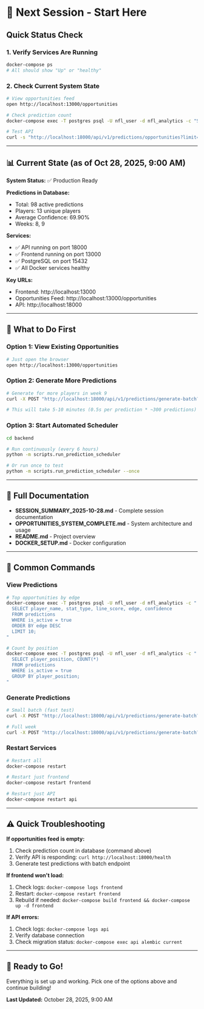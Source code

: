 # 🚀 Next Session - Start Here

## Quick Status Check

### 1. Verify Services Are Running
```bash
docker-compose ps
# All should show "Up" or "healthy"
```

### 2. Check Current System State
```bash
# View opportunities feed
open http://localhost:13000/opportunities

# Check prediction count
docker-compose exec -T postgres psql -U nfl_user -d nfl_analytics -c "SELECT COUNT(*) FROM predictions WHERE is_active = true;"

# Test API
curl -s "http://localhost:18000/api/v1/predictions/opportunities?limit=5" | jq '.count'
```

---

## 📊 Current State (as of Oct 28, 2025, 9:00 AM)

**System Status:** ✅ Production Ready

**Predictions in Database:**
- Total: 98 active predictions
- Players: 13 unique players
- Average Confidence: 69.90%
- Weeks: 8, 9

**Services:**
- ✅ API running on port 18000
- ✅ Frontend running on port 13000
- ✅ PostgreSQL on port 15432
- ✅ All Docker services healthy

**Key URLs:**
- Frontend: http://localhost:13000
- Opportunities Feed: http://localhost:13000/opportunities
- API: http://localhost:18000

---

## 🎯 What to Do First

### Option 1: View Existing Opportunities
```bash
# Just open the browser
open http://localhost:13000/opportunities
```

### Option 2: Generate More Predictions
```bash
# Generate for more players in week 9
curl -X POST "http://localhost:18000/api/v1/predictions/generate-batch?week=9&season=2025&max_players=50"

# This will take 5-10 minutes (0.5s per prediction * ~300 predictions)
```

### Option 3: Start Automated Scheduler
```bash
cd backend

# Run continuously (every 6 hours)
python -m scripts.run_prediction_scheduler

# Or run once to test
python -m scripts.run_prediction_scheduler --once
```

---

## 📖 Full Documentation

- **SESSION_SUMMARY_2025-10-28.md** - Complete session documentation
- **OPPORTUNITIES_SYSTEM_COMPLETE.md** - System architecture and usage
- **README.md** - Project overview
- **DOCKER_SETUP.md** - Docker configuration

---

## 🔧 Common Commands

### View Predictions
```bash
# Top opportunities by edge
docker-compose exec -T postgres psql -U nfl_user -d nfl_analytics -c "
  SELECT player_name, stat_type, line_score, edge, confidence
  FROM predictions
  WHERE is_active = true
  ORDER BY edge DESC
  LIMIT 10;
"

# Count by position
docker-compose exec -T postgres psql -U nfl_user -d nfl_analytics -c "
  SELECT player_position, COUNT(*)
  FROM predictions
  WHERE is_active = true
  GROUP BY player_position;
"
```

### Generate Predictions
```bash
# Small batch (fast test)
curl -X POST "http://localhost:18000/api/v1/predictions/generate-batch?week=9&season=2025&max_players=5"

# Full week
curl -X POST "http://localhost:18000/api/v1/predictions/generate-batch?week=9&season=2025"
```

### Restart Services
```bash
# Restart all
docker-compose restart

# Restart just frontend
docker-compose restart frontend

# Restart just API
docker-compose restart api
```

---

## ⚠️ Quick Troubleshooting

**If opportunities feed is empty:**
1. Check prediction count in database (command above)
2. Verify API is responding: `curl http://localhost:18000/health`
3. Generate test predictions with batch endpoint

**If frontend won't load:**
1. Check logs: `docker-compose logs frontend`
2. Restart: `docker-compose restart frontend`
3. Rebuild if needed: `docker-compose build frontend && docker-compose up -d frontend`

**If API errors:**
1. Check logs: `docker-compose logs api`
2. Verify database connection
3. Check migration status: `docker-compose exec api alembic current`

---

## 🎉 Ready to Go!

Everything is set up and working. Pick one of the options above and continue building!

**Last Updated:** October 28, 2025, 9:00 AM
